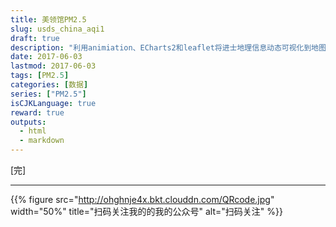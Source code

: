 ```yaml
---
title: 美领馆PM2.5
slug: usds_china_aqi1
draft: true
description: "利用animiation、ECharts2和leaflet将进士地理信息动态可视化到地图上。"
date: 2017-06-03
lastmod: 2017-06-03
tags: [PM2.5]
categories: [数据]
series: ["PM2.5"]
isCJKLanguage: true
reward: true
outputs: 
  - html
  - markdown
---
```




[完]

----

<!-- {% raw %} -->
{{% figure src="http://ohghnje4x.bkt.clouddn.com/QRcode.jpg" width="50%" title="扫码关注我的的我的公众号" alt="扫码关注" %}}
<!-- {% endraw %} -->
